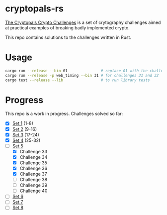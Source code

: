 # cryptopals-rs
[The Cryptopals Crypto Challenges](https://cryptopals.com/) is a set of crytography challenges aimed at practical examples of breaking badly implemented crypto.

This repo contains solutions to the challenges written in Rust.

# Usage
```bash
cargo run --release --bin 01               # replace 01 with the challenge to run
cargo run --release -p web_timing --bin 31 # for challenges 31 and 32
cargo test --release --lib                 # to run library tests
```

# Progress
This repo is a work in progress. Challenges solved so far:
- [x] [Set 1](https://cryptopals.com/sets/1) (1-8)
- [x] [Set 2](https://cryptopals.com/sets/2) (9-16)
- [x] [Set 3](https://cryptopals.com/sets/3) (17-24)
- [x] [Set 4](https://cryptopals.com/sets/4) (25-32)
- [ ] [Set 5](https://cryptopals.com/sets/5)
  - [x] Challenge 33
  - [x] Challenge 34
  - [x] Challenge 35
  - [x] Challenge 36
  - [x] Challenge 37
  - [ ] Challenge 38
  - [ ] Challenge 39
  - [ ] Challenge 40
- [ ] [Set 6](https://cryptopals.com/sets/6)
- [ ] [Set 7](https://cryptopals.com/sets/7)
- [ ] [Set 8](https://cryptopals.com/sets/8)
